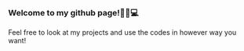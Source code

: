 ### Welcome to my github page!👋🤓💻
Feel free to look at my projects and use the codes in however way you want!
